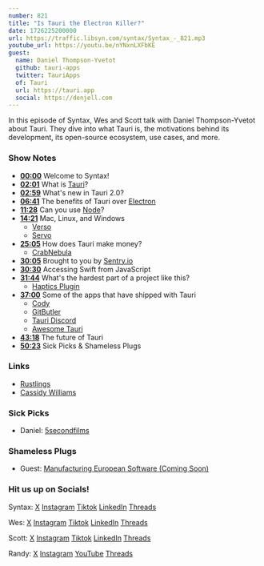 ```yaml
---
number: 821
title: "Is Tauri the Electron Killer?"
date: 1726225200000
url: https://traffic.libsyn.com/syntax/Syntax_-_821.mp3
youtube_url: https://youtu.be/nYNxnLXFbKE
guest:
  name: Daniel Thompson-Yvetot
  github: tauri-apps
  twitter: TauriApps
  of: Tauri
  url: https://tauri.app
  social: https://denjell.com
---
```


In this episode of Syntax, Wes and Scott talk with Daniel Thompson-Yvetot about Tauri. They dive into what Tauri is, the motivations behind its development, its open-source ecosystem, use cases, and more.

### Show Notes

* **[00:00](#t=00:00)** Welcome to Syntax!
* **[02:01](#t=02:01)** What is [Tauri](https://tauri.app/)?
* **[02:59](#t=02:59)** What's new in Tauri 2.0?
* **[06:41](#t=06:41)** The benefits of Tauri over [Electron](https://www.electronjs.org/)
* **[11:28](#t=11:28)** Can you use [Node](https://nodejs.org/)?
* **[14:21](#t=14:21)** Mac, Linux, and Windows
  * [Verso](https://github.com/versotile-org/verso)
  * [Servo](https://servo.org/)
* **[25:05](#t=25:05)** How does Tauri make money?
  * [CrabNebula](https://crabnebula.dev/)
* **[30:05](#t=30:05)** Brought to you by [Sentry.io](https://sentry.io)
* **[30:30](#t=30:30)** Accessing Swift from JavaScript
* **[31:44](#t=31:44)** What's the hardest part of a project like this?
  * [Haptics Plugin](https://github.com/crabnebula-dev/plugins-workspace/blob/feat/haptics/plugins/haptics/ios/Sources/HapticsPlugin.swift)
* **[37:00](#t=37:00)** Some of the apps that have shipped with Tauri
  * [Cody](https://sourcegraph.com/cody)
  * [GitButler](https://gitbutler.com/)
  * [Tauri Discord](https://discord.com/invite/tauri)
  * [Awesome Tauri](https://github.com/tauri-apps/awesome-tauri)
* **[43:18](#t=43:18)** The future of Tauri
* **[50:23](#t=50:23)** Sick Picks & Shameless Plugs

### Links
  * [Rustlings](https://github.com/rust-lang/rustlings)
  * [Cassidy Williams](https://cassidoo.co/)

### Sick Picks

- Daniel: [5secondfilms](https://www.youtube.com/channel/UCG9lNhVqk9luFLxBKDzuO9g)

### Shameless Plugs

- Guest: [Manufacturing European Software (Coming Soon)](https://denjell.com/)

### Hit us up on Socials!

Syntax: [X](https://twitter.com/syntaxfm) [Instagram](https://www.instagram.com/syntax_fm/) [Tiktok](https://www.tiktok.com/@syntaxfm) [LinkedIn](https://www.linkedin.com/company/96077407/admin/feed/posts/) [Threads](https://www.threads.net/@syntax_fm)

Wes: [X](https://twitter.com/wesbos) [Instagram](https://www.instagram.com/wesbos/) [Tiktok](https://www.tiktok.com/@wesbos) [LinkedIn](https://www.linkedin.com/in/wesbos/) [Threads](https://www.threads.net/@wesbos)

Scott: [X](https://twitter.com/stolinski) [Instagram](https://www.instagram.com/stolinski/) [Tiktok](https://www.tiktok.com/@stolinski) [LinkedIn](https://www.linkedin.com/in/stolinski/) [Threads](https://www.threads.net/@stolinski)

Randy: [X](https://twitter.com/randyrektor) [Instagram](https://www.instagram.com/randyrektor/) [YouTube](https://www.youtube.com/@randyrektor) [Threads](https://www.threads.net/@randyrektor)
